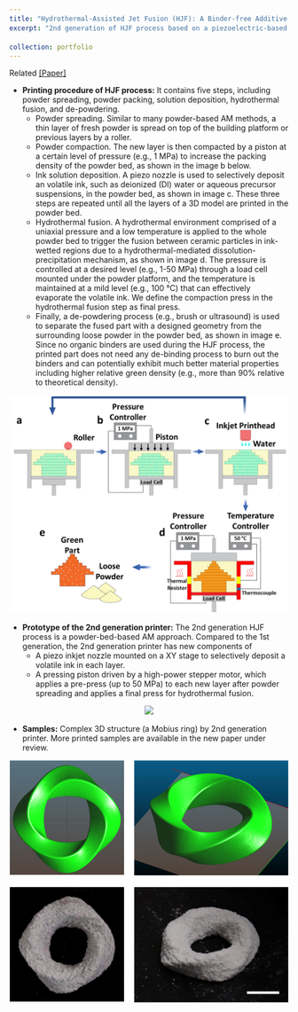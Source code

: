 ```yaml
---
title: "Hydrothermal-Assisted Jet Fusion (HJF): A Binder-free Additive Manufacturing Approach for Ceramics - 2nd Generation [Click for detail]"
excerpt: "2nd generation of HJF process based on a piezoelectric-based inkjet printhead. Related [[Paper]](https://fanfeiuiowa.github.io/files/1-s2.0-S2351978920315687-main.pdf) and [[Patent]](https://patents.google.com/patent/US20210154742A1/en)<br/><img src='/images/2nd_gen_design_2.png' width='400'/>"

collection: portfolio
---
```

Related [[Paper]](https://fanfeiuiowa.github.io/files/1-s2.0-S2351978920315687-main.pdf)<br/>
* **Printing procedure of HJF process:** It contains five steps, including powder spreading, powder packing, solution deposition, hydrothermal fusion, and de-powdering. 
  * Powder spreading. Similar to many powder-based AM methods, a thin layer of fresh powder is spread on top of the building platform or previous layers by a roller. 
  * Powder compaction. The new layer is then compacted by a piston at a certain level of pressure (e.g., 1 MPa) to increase the packing density of the powder bed, as shown in the image b below. 
  * Ink solution deposition. A piezo nozzle is used to selectively deposit an volatile ink, such as deionized (DI) water or aqueous precursor suspensions, in the powder bed, as shown in image c. These three steps are repeated until all the layers of a 3D model are printed in the powder bed. 
  * Hydrothermal fusion. A hydrothermal environment comprised of a uniaxial pressure and a low temperature is applied to the whole powder bed to trigger the fusion between ceramic particles in ink-wetted regions due to a hydrothermal-mediated dissolution-precipitation mechanism, as shown in image d. The pressure is controlled at a desired level (e.g., 1-50 MPa) through a load cell mounted under the powder platform, and the temperature is maintained at a mild level (e.g., 100 °C) that can effectively evaporate the volatile ink. We define the compaction press in the hydrothermal fusion step as final press. 
  * Finally, a de-powdering process (e.g., brush or ultrasound) is used to separate the fused part with a designed geometry from the surrounding loose powder in the powder bed, as shown in image e. Since no organic binders are used during the HJF process, the printed part does not need any de-binding process to burn out the binders and can potentially exhibit much better material properties including higher relative green density (e.g., more than 90% relative to theoretical density).

<p align="center">
  <img src='/images/2nd_gen_procedure.png' width="600"/>
</p>

* **Prototype of the 2nd generation printer:** The 2nd generation HJF process is a powder-bed-based AM approach. Compared to the 1st generation, the 2nd generation printer has new components of
  * A piezo inkjet nozzle mounted on a XY stage to selectively deposit a volatile ink in each layer.
  * A pressing piston driven by a high-power stepper motor, which applies a pre-press (up to 50 MPa) to each new layer after powder spreading and applies a final press for hydrothermal fusion.

<p align="center">
  <img src='/images/2nd_gen_design_2.png' width="600"/>
</p>

* **Samples:** Complex 3D structure (a Mobius ring) by 2nd generation printer. More printed samples are available in the new paper under review.
<p align="center">
    <img src='/images/2nd_gen_sample.png' width="600"/>
</p>
